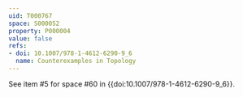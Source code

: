 ```yaml
---
uid: T000767
space: S000052
property: P000004
value: false
refs:
- doi: 10.1007/978-1-4612-6290-9_6
  name: Counterexamples in Topology
---
```


See item #5 for space #60 in {{doi:10.1007/978-1-4612-6290-9_6}}.

